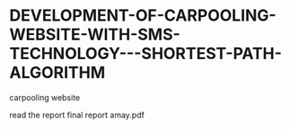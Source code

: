 DEVELOPMENT-OF-CARPOOLING-WEBSITE-WITH-SMS-TECHNOLOGY---SHORTEST-PATH-ALGORITHM
===============================================================================

carpooling website


 read the report final report amay.pdf

